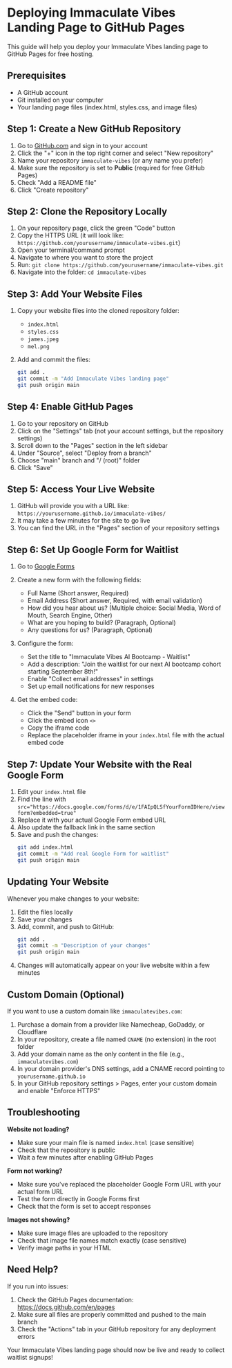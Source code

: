 # Deploying Immaculate Vibes Landing Page to GitHub Pages

This guide will help you deploy your Immaculate Vibes landing page to GitHub Pages for free hosting.

## Prerequisites

- A GitHub account
- Git installed on your computer
- Your landing page files (index.html, styles.css, and image files)

## Step 1: Create a New GitHub Repository

1. Go to [GitHub.com](https://github.com) and sign in to your account
2. Click the "+" icon in the top right corner and select "New repository"
3. Name your repository `immaculate-vibes` (or any name you prefer)
4. Make sure the repository is set to **Public** (required for free GitHub Pages)
5. Check "Add a README file"
6. Click "Create repository"

## Step 2: Clone the Repository Locally

1. On your repository page, click the green "Code" button
2. Copy the HTTPS URL (it will look like: `https://github.com/yourusername/immaculate-vibes.git`)
3. Open your terminal/command prompt
4. Navigate to where you want to store the project
5. Run: `git clone https://github.com/yourusername/immaculate-vibes.git`
6. Navigate into the folder: `cd immaculate-vibes`

## Step 3: Add Your Website Files

1. Copy your website files into the cloned repository folder:
   - `index.html`
   - `styles.css`
   - `james.jpeg`
   - `mel.png`

2. Add and commit the files:
   ```bash
   git add .
   git commit -m "Add Immaculate Vibes landing page"
   git push origin main
   ```

## Step 4: Enable GitHub Pages

1. Go to your repository on GitHub
2. Click on the "Settings" tab (not your account settings, but the repository settings)
3. Scroll down to the "Pages" section in the left sidebar
4. Under "Source", select "Deploy from a branch"
5. Choose "main" branch and "/ (root)" folder
6. Click "Save"

## Step 5: Access Your Live Website

1. GitHub will provide you with a URL like: `https://yourusername.github.io/immaculate-vibes/`
2. It may take a few minutes for the site to go live
3. You can find the URL in the "Pages" section of your repository settings

## Step 6: Set Up Google Form for Waitlist

1. Go to [Google Forms](https://forms.google.com)
2. Create a new form with the following fields:
   - Full Name (Short answer, Required)
   - Email Address (Short answer, Required, with email validation)
   - How did you hear about us? (Multiple choice: Social Media, Word of Mouth, Search Engine, Other)
   - What are you hoping to build? (Paragraph, Optional)
   - Any questions for us? (Paragraph, Optional)

3. Configure the form:
   - Set the title to "Immaculate Vibes AI Bootcamp - Waitlist"
   - Add a description: "Join the waitlist for our next AI bootcamp cohort starting September 8th!"
   - Enable "Collect email addresses" in settings
   - Set up email notifications for new responses

4. Get the embed code:
   - Click the "Send" button in your form
   - Click the embed icon `<>`
   - Copy the iframe code
   - Replace the placeholder iframe in your `index.html` file with the actual embed code

## Step 7: Update Your Website with the Real Google Form

1. Edit your `index.html` file
2. Find the line with `src="https://docs.google.com/forms/d/e/1FAIpQLSfYourFormIDHere/viewform?embedded=true"`
3. Replace it with your actual Google Form embed URL
4. Also update the fallback link in the same section
5. Save and push the changes:
   ```bash
   git add index.html
   git commit -m "Add real Google Form for waitlist"
   git push origin main
   ```

## Updating Your Website

Whenever you make changes to your website:

1. Edit the files locally
2. Save your changes
3. Add, commit, and push to GitHub:
   ```bash
   git add .
   git commit -m "Description of your changes"
   git push origin main
   ```
4. Changes will automatically appear on your live website within a few minutes

## Custom Domain (Optional)

If you want to use a custom domain like `immaculatevibes.com`:

1. Purchase a domain from a provider like Namecheap, GoDaddy, or Cloudflare
2. In your repository, create a file named `CNAME` (no extension) in the root folder
3. Add your domain name as the only content in the file (e.g., `immaculatevibes.com`)
4. In your domain provider's DNS settings, add a CNAME record pointing to `yourusername.github.io`
5. In your GitHub repository settings > Pages, enter your custom domain and enable "Enforce HTTPS"

## Troubleshooting

**Website not loading?**
- Make sure your main file is named `index.html` (case sensitive)
- Check that the repository is public
- Wait a few minutes after enabling GitHub Pages

**Form not working?**
- Make sure you've replaced the placeholder Google Form URL with your actual form URL
- Test the form directly in Google Forms first
- Check that the form is set to accept responses

**Images not showing?**
- Make sure image files are uploaded to the repository
- Check that image file names match exactly (case sensitive)
- Verify image paths in your HTML

## Need Help?

If you run into issues:
1. Check the GitHub Pages documentation: https://docs.github.com/en/pages
2. Make sure all files are properly committed and pushed to the main branch
3. Check the "Actions" tab in your GitHub repository for any deployment errors

Your Immaculate Vibes landing page should now be live and ready to collect waitlist signups!